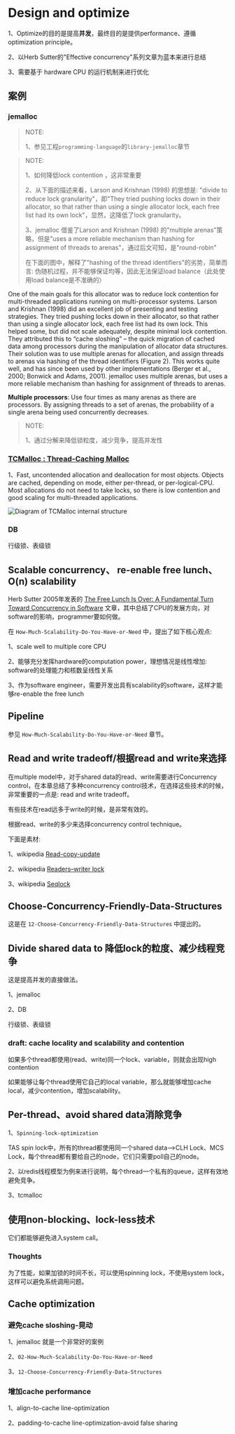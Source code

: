 # Design and optimize

1、Optimize的目的是提高**并发**，最终目的是提供performance、遵循optimization principle。

2、以Herb Sutter的"Effective concurrency"系列文章为蓝本来进行总结

3、需要基于 hardware CPU 的运行机制来进行优化



## 案例

### jemalloc

> NOTE: 
>
> 1、参见工程`programming-language`的`library-jemalloc`章节

> NOTE: 
>
> 1、如何降低lock contention ，这非常重要
>
> 2、从下面的描述来看，Larson and Krishnan (1998) 的思想是: "divide to reduce lock granularity"，即"They tried pushing locks down in their allocator, so that rather than using a single allocator lock, each free list had its own lock"，显然，这降低了lock granularity。
>
> 3、jemalloc 借鉴了Larson and Krishnan (1998) 的"multiple arenas"策略，但是"uses a more reliable mechanism than hashing for assignment of threads to arenas"，通过后文可知，是"round-robin"
>
> 在下面的图中，解释了"hashing of the thread identifiers"的劣势，简单而言: 伪随机过程，并不能够保证均等，因此无法保证load balance（此处使用load balance是不准确的）

One of the main goals for this allocator was to reduce lock contention for multi-threaded applications running on multi-processor systems. Larson and Krishnan (1998) did an excellent job of presenting and testing strategies. They tried pushing locks down in their allocator, so that rather than using a single allocator lock, each free list had its own lock. This helped some, but did not scale adequately, despite minimal lock contention. They attributed this to “cache sloshing” – the quick migration of cached data among processors during the manipulation of allocator data structures. Their solution was to use multiple arenas for allocation, and assign threads to arenas via hashing of the thread identifiers (Figure 2). This works quite well, and has since been used by other implementations (Berger et al., 2000; Bonwick and Adams, 2001). jemalloc uses multiple arenas, but uses a more reliable mechanism than hashing for assignment of threads to arenas.

**Multiple processors**: Use four times as many arenas as there are processors. By assigning threads to a set of arenas, the probability of a single arena being used concurrently decreases.

> NOTE: 
>
> 1、通过分解来降低锁粒度，减少竞争，提高并发性



### [TCMalloc : Thread-Caching Malloc](https://google.github.io/tcmalloc/design.html)

1、Fast, uncontended allocation and deallocation for most objects. Objects are cached, depending on mode, either per-thread, or per-logical-CPU. Most allocations do not need to take locks, so there is low contention and good scaling for multi-threaded applications.

![Diagram of TCMalloc internal structure](https://google.github.io/tcmalloc/images/tcmalloc_internals.png)

### DB

行级锁、表级锁





## Scalable concurrency、 re-enable free lunch、O(n) scalability

Herb Sutter 2005年发表的 [The Free Lunch Is Over: A Fundamental Turn Toward Concurrency in Software](http://www.gotw.ca/publications/concurrency-ddj.htm) 文章，其中总结了CPU的发展方向，对software的影响，programmer要如何做。

在 `How-Much-Scalability-Do-You-Have-or-Need` 中，提出了如下核心观点: 

1、scale well to multiple core CPU

2、能够充分发挥hardware的computation power，理想情况是线性增加: software的处理能力和核数呈线性关系 

3、作为software engineer，需要开发出具有scalability的software，这样才能够re-enable the free lunch



## Pipeline 

参见 `How-Much-Scalability-Do-You-Have-or-Need` 章节。



## Read and write tradeoff/根据read and write来选择

在multiple model中，对于shared data的read、write需要进行Concurrency control，在本章总结了多种concurrency control技术，在选择这些技术的时候，非常重要的一点是: read and write tradeoff。

有些技术在read远多于write的时候，是非常有效的。

根据read、write的多少来选择concurrency control technique。

下面是素材:

1、wikipedia [Read-copy-update](http://en.wiki.sxisa.org/wiki/Read-copy-update)

2、wikipedia [Readers–writer lock](https://en.wikipedia.org/wiki/Readers%E2%80%93writer_lock)

3、wikipedia [Seqlock](https://en.wikipedia.org/wiki/Seqlock)



## Choose-Concurrency-Friendly-Data-Structures

这是在 `12-Choose-Concurrency-Friendly-Data-Structures` 中提出的。



## Divide shared data to 降低lock的粒度、减少线程竞争

这是提高并发的直接做法。

1、jemalloc

2、DB 

行级锁、表级锁





### draft: cache locality and scalability and contention

如果多个thread都使用(read、write)同一个lock、variable，则就会出现high contention

如果能够让每个thread使用它自己的local variable，那么就能够增加cache local，减少contention，增加scalability。



## Per-thread、avoid shared data消除竞争

1、`Spinning-lock-optimization`

TAS spin lock中，所有的thread都使用同一个shared data-->CLH Lock、MCS Lock，每个thread都有要给自己的node，它们只需要poll自己的node。

2、以redis线程模型为例来进行说明，每个thread一个私有的queue，这样有效地避免竞争。

3、tcmalloc



## 使用non-blocking、lock-less技术

它们都能够避免进入system call。

### Thoughts

为了性能，如果加锁的时间不长，可以使用spinning lock，不使用system lock，这样可以避免系统调用问题。





## Cache optimization

### 避免cache sloshing-晃动

1、jemalloc 就是一个非常好的案例

2、`02-How-Much-Scalability-Do-You-Have-or-Need`

3、`12-Choose-Concurrency-Friendly-Data-Structures`

### 增加cache performance

1、align-to-cache line-optimization

2、padding-to-cache line-optimization-avoid false sharing

